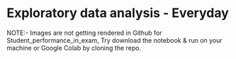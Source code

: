 # Exploratory data analysis - Everyday

NOTE:- Images are not getting rendered in Github for Student_performance_in_exam, Try download the notebook & run on your machine or Google Colab by cloning the repo.
